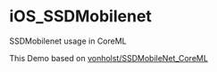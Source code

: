 # iOS_SSDMobilenet
SSDMobilenet usage in CoreML

This Demo based on [vonholst/SSDMobileNet_CoreML](https://github.com/vonholst/SSDMobileNet_CoreML)
